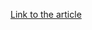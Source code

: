[Link to the article](https://redcanary.com/blog/product-updates/crowdstrike-falcon-identity-protection-integration/)
